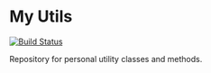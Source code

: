 My Utils
===

[![Build Status](https://travis-ci.org/Kazz47/my_utils.svg?branch=master)](https://travis-ci.org/Kazz47/my_utils)

Repository for personal utility classes and methods.
